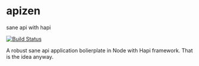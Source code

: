 # apizen 
sane api with hapi 

[![Build Status](https://travis-ci.org/Infidive/apizen.svg?branch=master)](https://travis-ci.org/Infidive/apizen)

A robust sane api application bolierplate in Node with Hapi framework. That is the idea anyway.
